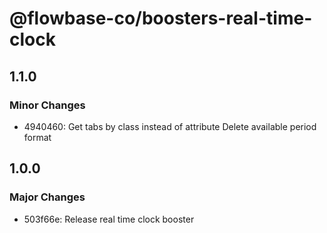# @flowbase-co/boosters-real-time-clock

## 1.1.0

### Minor Changes

- 4940460: Get tabs by class instead of attribute Delete available period format

## 1.0.0

### Major Changes

- 503f66e: Release real time clock booster
